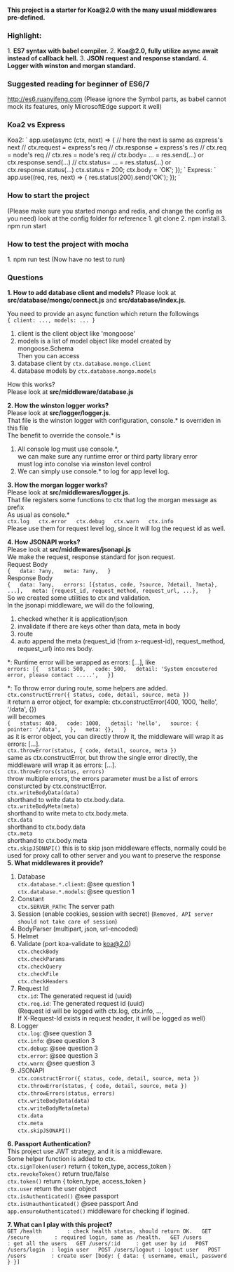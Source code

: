 <h4>This project is a starter for <b>Koa@2.0</b> with the many usual middlewares pre-defined.</h4>  
<h3>Highlight:</h3>  
1. <b>ES7 syntax with babel compiler.</b>  
2. <b>Koa@2.0, fully utilize async await instead of callback hell.</b>  
3. <b>JSON request and response standard.</b>  
4. <b>Logger with winston and morgan standard.</b>  

<h3>Suggested reading for beginner of ES6/7</h3>
<a href="http://es6.ruanyifeng.com/">http://es6.ruanyifeng.com</a>
(Please ignore the Symbol parts, as babel cannot mock its features, only MicrosoftEdge support it well)  

<h3>Koa2 vs Express</h3>
Koa2: 
`
 app.use(async (ctx, next) => {
   // here the next is same as express's next
   // ctx.request = express's req
   // ctx.response = express's res
   // ctx.req = node's req
   // ctx.res = node's req
   // ctx.body= ... = res.send(...) or ctx.response.send(...)
   // ctx.status= ... = res.status(...) or ctx.response.status(...)
   ctx.status = 200;
   ctx.body = 'OK';
 });
`
Express:
`
 app.use((req, res, next) => {
   res.status(200).send('OK');
 });
`

<h3>How to start the project</h3>  
(Please make sure you started mongo and redis, and change the config as you need)
look at the config folder for reference
1. git clone
2. npm install
3. npm run start

<h3>How to test the project with mocha</h3>
1. npm run test  
(Now have no test to run)

<h3>Questions</h3>  
<b>1. How to add database client and models?</b>  
Please look at <b>src/database/mongo/connect.js</b> and <b>src/database/index.js</b>.

You need to provide an async function which return the followings  
`{ client: ..., models: ... }`  
  1. client is the client object like 'mongoose'  
  2. models is a list of model object like model created by mongoose.Schema  
Then you can access  
  1. database client by `ctx.database.mongo.client`  
  2. database models by `ctx.database.mongo.models`  

How this works?  
Please look at <b>src/middleware/database.js</b>  

<b>2. How the winston logger works?</b>  
Please look at <b>src/logger/logger.js</b>.  
That file is the winston logger with configuration, console.* is overriden in this file  
The benefit to override the console.* is  
  1. All console log must use console.*,  
    we can make sure any runtime error or third party library error  
    must log into conolse via winston level control  
  2. We can simply use console.* to log for app level log.  

<b>3. How the morgan logger works?</b>  
Please look at <b>src/middlewares/logger.js</b>.  
That file registers some functions to ctx that log the morgan message as prefix  
As usual as console.*  
`
ctx.log  
ctx.error  
ctx.debug  
ctx.warn  
ctx.info  
`  
Please use them for request level log, since it will log the request id as well.  

<b>4. How JSONAPI works?</b>  
Please look at <b>src/middlewares/jsonapi.js</b>  
We make the request, response standard for json request.  
Request Body  
`{  
  data: ?any,  
  meta: ?any,  
}`  
Response Body  
`{  
  data: ?any,  
  errors: [{status, code, ?source, ?detail, ?meta}, ...],  
  meta: {request_id, request_method, request_url, ...},  
}`  
So we created some utilities to ctx and validation.  
In the jsonapi middleware, we will do the following,  
  1. checked whether it is application/json  
  2. invalidate if there are keys other than data, meta in body  
  3. route  
  4. auto append the meta (request_id (from x-request-id), request_method, request_url) into res body.  

*: Runtime error will be wrapped as errors: [...], like  
`errors: [{  
  status: 500,  
  code: 500,  
  detail: 'System encoutered error, please contact .....',  
}]`  

*: To throw error during route, some helpers are added.  
    `ctx.constructError({ status, code, detail, source, meta })`  
      it return a error object, for example: ctx.constructError(400, 1000, 'hello', '/data', {})  
      will becomes  
`{  
    status: 400,  
    code: 1000,  
    detail: 'hello',  
    source: {  
      pointer: '/data',  
    },  
    meta: {},  
}`  
      as it is error object, you can directly throw it, the middleware will wrap it as errors: [...].  
    `ctx.throwError(status, { code, detail, source, meta })`  
      same as ctx.constructError, but throw the single error directly, the middleware will wrap it as errors: [...].  
    `ctx.throwErrors(status, errors)`  
      throw multiple errors, the errors parameter must be a list of errors consturcted by ctx.constructError.  
    `ctx.writeBodyData(data)`  
      shorthand to write data to ctx.body.data.  
    `ctx.writeBodyMeta(meta)`  
      shorthand to write meta to ctx.body.meta.  
    `ctx.data`  
      shorthand to ctx.body.data  
    `ctx.meta`  
      shorthand to ctx.body.meta  
    `ctx.skipJSONAPI()`
      this is to skip json middleware effects, normally could be used for proxy call to other server and you want to preserve the response  
<b>5. What middlewares it provide?</b>
  1. Database  
       `ctx.database.*.client`: @see question 1  
       `ctx.database.*.models`: @see question 1  
  2. Constant  
       `ctx.SERVER_PATH`: The server path  
  3. Session (enable cookies, session with secret) (`Removed, API server should not take care of session`)  
  4. BodyParser (multipart, json, url-encoded)  
  5. Helmet  
  6. Validate (port koa-validate to koa@2.0)  
       `ctx.checkBody`  
       `ctx.checkParams`  
       `ctx.checkQuery`  
       `ctx.checkFile`  
       `ctx.checkHeaders`  
  7. Request Id  
       `ctx.id`: The generated request id (uuid)  
       `ctx.req.id`: The generated request id (uuid)  
       (Request id will be logged with ctx.log, ctx.info, ...,   
        If X-Request-Id exists in request header, it will be logged as well)  
  8. Logger  
       `ctx.log`: @see question 3  
       `ctx.info`: @see question 3  
       `ctx.debug`: @see question 3  
       `ctx.error`: @see question 3  
       `ctx.warn`: @see question 3  
  9. JSONAPI  
       `ctx.constructError({ status, code, detail, source, meta })`  
       `ctx.throwError(status, { code, detail, source, meta })`  
       `ctx.throwErrors(status, errors)`  
       `ctx.writeBodyData(data)`  
       `ctx.writeBodyMeta(meta)`  
       `ctx.data`  
       `ctx.meta`  
       `ctx.skipJSONAPI()`  

<b>6. Passport Authentication?</b>  
This project use JWT strategy, and it is a middleware.  
Some helper function is added to ctx.  
  `ctx.signToken(user)` return { token_type, access_token }  
  `ctx.revokeToken()` return true/false  
  `ctx.token()` return { token_type, access_token }  
  `ctx.user` return the user object  
  `ctx.isAuthenticated()` @see passport  
  `ctx.isUnauthenticated()` @see passport 
And  
  `app.ensureAuthenticated()` middleware for checking if logined.   

<b>7. What can I play with this project?</b>  
`
GET /health        : check health status, should return OK.  
GET /secure        : required login, same as /health.  
GET /users         : get all the users  
GET /users/:id     : get user by id  
POST /users/login  : login user  
POST /users/logout : logout user  
POST /users        : create user [body: { data: { username, email, password } }]
`